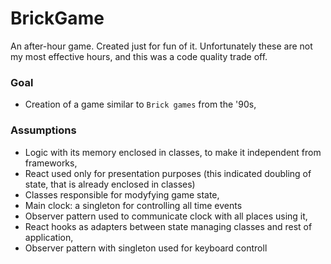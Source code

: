# BrickGame

An after-hour game. Created just for fun of it. Unfortunately these are not my most effective hours, and this was a code quality trade off.

### Goal

* Creation of a game similar to `Brick games` from the '90s,

### Assumptions
* Logic with its memory enclosed in classes, to make it independent from frameworks,
* React used only for presentation purposes (this indicated doubling of state, that is already enclosed in classes)
* Classes responsible for modyfying game state,
* Main clock: a singleton for controlling all time events
* Observer pattern used to communicate clock with all places using it,
* React hooks as adapters between state managing classes and rest of application,
* Observer pattern with singleton used for keyboard controll
